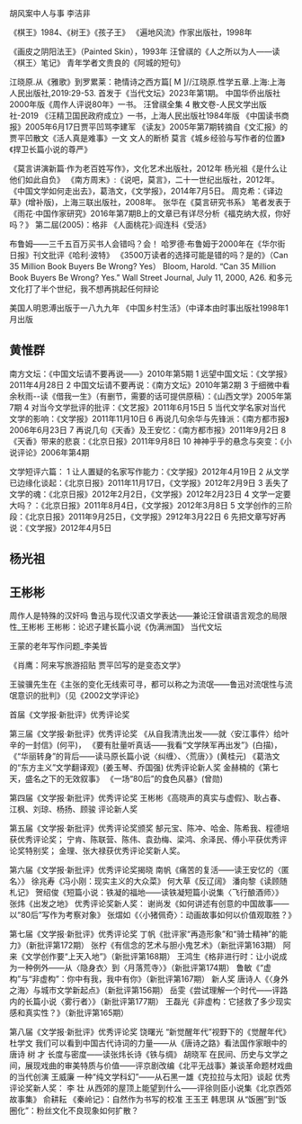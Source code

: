 
胡风案中人与事 李洁非

《棋王》1984、《树王》《孩子王》   《遍地风流》作家出版社，1998年

《画皮之阴阳法王》（Painted Skin），1993年
汪曾祺的《人之所以为人——读〈棋王〉笔记》
青年学者文贵良的《阿城的短句》

江晓原.从《雅歌》到罗累莱：艳情诗之西方篇[ M ]//江晓原.性学五章.上海:上海人民出版社,2019:29-53.
首发于《当代文坛》2023年第1期。
中国华侨出版社2000年版《周作人评说80年》一书。
汪曾祺全集 4 散文卷-人民文学出版社-2019
《汪精卫国民政府成立》一书，上海人民出版社1984年版
《中国读书商报》2005年6月17日贾平凹骂李建军 《读友》2005年第7期转摘自《文汇报》的贾平凹散文《活人真是难事》一文 文人的断桥
 莫言《城乡经验与写作者的位置》《捍卫长篇小说的尊严》

《莫言讲演新篇·作为老百姓写作》，文化艺术出版社，2012年
杨光祖《是什么让他们如此自负》 《南方周末》:《说吧，莫言》，二十一世纪出版社，2012年。
《中国文学如何走出去》，葛浩文，《文学报》，2014年7月5日。 周克希：《译边草》(增补版)，上海三联出版社，2008年。
张华在《莫言研究书系》 笔者发表于《雨花·中国作家研究》2016年第7期B上的文章已有详尽分析《福克纳大叔，你好吗？》  第二屆(2005)：格非 《人面桃花》·阎连科《受活》

布鲁姆——三千五百万买书人会错吗？会！
哈罗德·布鲁姆于2000年在《华尔街日报》刊文批评《哈利·波特》
《3500万读者的选择可能是错的吗？是的》（Can 35 Million Book Buyers Be Wrong? Yes）
Bloom, Harold. “Can 35 Million Book Buyers Be Wrong? Yes.” Wall Street Journal, July 11, 2000, A26.
和多元文化打了半个世纪，我不想再挑起任何辩论

美国人明恩溥出版于一八九九年
《中国乡村生活》（中译本由时事出版社1998年1月出版

## 黄惟群
南方文坛：《中国文坛请不要再说——》2010年第5期
1 远望中国文坛：《文学报》2011年4月28日
2 中国文坛请不要再说：《南方文坛》2010年第2期
3 于细微中看余秋雨--读《借我一生》（有删节，需要的话可提供原稿）：《山西文学》2005年第7期
4 对当今文学批评的批评：《文艺报》2011年6月15日
5 当代文学名家对当代文学的影响：《文学报》2011年11月10日
6 再说几句余华与先锋派：《南方都市报》2006年6月23日
7 再说几句《天香》及王安忆：《南方都市报》2011年9月2日
8 《天香》带来的悲哀：《北京日报》2011年9月8日
10 神神乎乎的悬念与突变：《小说评论》2006年第4期

文学短评六篇：
1 让人置疑的名家写作能力：《文学报》2012年4月19日
2 从文学已边缘化谈起：《北京日报》2011年11月17日，《文学报》2012年2月9日
3 丢失了文学的魂：《北京日报》2012年2月2日，《文学报》2012年2月23日
4 文学一定要大吗？：《北京日报》2011年8月4日，《文学报》2012年3月8日
5 文学创作的三阶段：《北京日报》2011年9月25日，《文学报》2912年3月22日
6 先把文章写好再说：《文学报》2012年4月5日

## 杨光祖

## 王彬彬
周作人是特殊的汉奸吗
鲁迅与现代汉语文学表达——兼论汪曾祺语言观念的局限性_王彬彬
王彬彬：论迟子建长篇小说《伪满洲国》    当代文坛

王蒙的老年写作问题_李美皆

《肖鹰：阿来写旅游招贴 贾平凹写的是变态文学》

王骏骥先生在《主张的变化无线索可寻，都可以称之为流氓——鲁迅对流氓性与流氓意识的批判》（见《2002文学评论》

首届《文学报·新批评》优秀评论奖

第三届《文学报·新批评》优秀评论奖
《从自我清洗出发——就〈安江事件〉给叶辛的一封信》(何平)，
《要有肚量听真话——我看“文学陕军再出发”》(白描)，
《“华丽转身”的背后——读马原长篇小说〈纠缠〉、〈荒唐〉》(黄桂元)
《葛浩文的“东方主义”文学翻译观》(姜玉琴、乔国强)
优秀评论新人奖
金赫楠的《第七天，盛名之下的无效叙事》
《一场“80后”的食色风暴》(曾勋)

第四届《文学报·新批评》优秀评论奖
王彬彬《高晓声的真实与虚假》、耿占春、江枫、刘琼、杨扬、顾骏
评论新人奖

第五届《文学报·新批评》优秀评论奖颁奖
郜元宝、陈冲、哈金、陈希我、程德培获优秀评论奖；
宁肯、陈联营、陈伟、袁劲梅、梁鸿、余泽民、傅小平获优秀评论奖特别奖；
金理、张大禄获优秀评论奖新人奖。

第六届《文学报·新批评》优秀评论奖揭晓
南帆《痛苦的复活——读王安忆的〈匿名〉》
徐兆寿《冯小刚：现实主义的大众菜》
何大草《反辽阔》
潘向黎《读顾随札记》
贺绍俊《短篇小说：铁凝的福地——读铁凝短篇小说集〈飞行酿酒师〉》
张炜《出发之地》
优秀评论奖新人奖：
谢尚发《如何讲述有创意的中国故事——以“80后”写作为考察对象》
张熠如《〈小猪佩奇〉：动画故事如何以价值观取胜？》

第七届《文学报·新批评》优秀评论奖
丁帆《批评家“再造形象”和“骑士精神”的能力》（新批评第172期）
张柠《有信念的艺术与胆小鬼艺术》（新批评第163期）
阿来《文学创作要“上天入地”》（新批评第168期）
王鸿生《格非进行时：让小说成为一种例外——从〈隐身衣〉到〈月落荒寺〉》（新批评第174期）
鲁敏《“虚构”与“非虚构”：你中有我，我中有你》（新批评第167期）
新人奖
唐诗人《〈身外之海〉与城市文学新起点》（新批评第156期）
岳雯《尝试理解一个时代——评路内的长篇小说〈雾行者〉》（新批评第177期）
王磊光《非虚构：它拯救了多少现实感和真实性？》（新批评第165期）

第八届《文学报·新批评》优秀评论奖
饶曙光
“新觉醒年代”视野下的《觉醒年代》
杜学文
我们可以看到中国古代诗词的力量——从《唐诗之路》看法国作家眼中的唐诗
树  才
长度与密度——读张炜长诗《铁与绸》
胡晓军
在民间、历史与文学之间，展现戏曲的审美特质与价值——评京剧改编《北平无战事》兼谈革命题材戏曲的当代创演
王威廉
一种“纯文学科幻”——从石黑一雄《克拉拉与太阳》谈起
优秀评论奖新人奖：
李  壮
从西郊的屋顶上能望到什么——评徐则臣小说集《北京西郊故事集》
俞耕耘
《秦岭记》：自然作为书写的校准
王玉玊  韩思琪
从“饭圈”到“饭圈化”：粉丝文化不良现象如何扩散？
